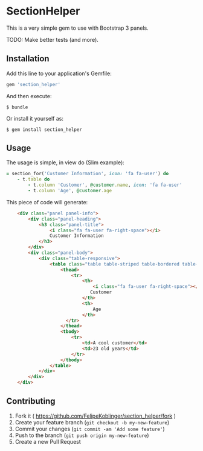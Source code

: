 # SectionHelper

This is a very simple gem to use with Bootstrap 3 panels.

TODO: Make better tests (and more). 

## Installation

Add this line to your application's Gemfile:

```ruby
gem 'section_helper'
```

And then execute:

    $ bundle

Or install it yourself as:

    $ gem install section_helper

## Usage

The usage is simple, in view do (Slim example):

```ruby
= section_for('Customer Information', icon: 'fa fa-user') do
    - t.table do
        - t.column 'Customer', @customer.name, icon: 'fa fa-user'
        - t.column 'Age', @customer.age
```

This piece of code will generate:

```html
    <div class="panel panel-info">
        <div class="panel-heading">
            <h3 class="panel-title">
                <i class="fa fa-user fa-right-space"></i>
                Customer Information 
            </h3>
        </div>
        <div class="panel-body">
            <div class="table-responsive">
                <table class="table table-striped table-bordered table-hover">
                    <thead>
                        <tr>
                            <th>
                                <i class="fa fa-user fa-right-space"></i>
                               Customer 
                            </th>
                            <th>
                                Age 
                            </th>
                      </tr>
                    </thead>
                    <tbody>
                        <tr>
                            <td>A cool customer</td>
                            <td>23 old years</td>
                        </tr>
                    </tbody>
                </table>
            </div>
        </div>
    </div>
```

## Contributing

1. Fork it ( https://github.com/FelipeKoblinger/section_helper/fork )
2. Create your feature branch (`git checkout -b my-new-feature`)
3. Commit your changes (`git commit -am 'Add some feature'`)
4. Push to the branch (`git push origin my-new-feature`)
5. Create a new Pull Request